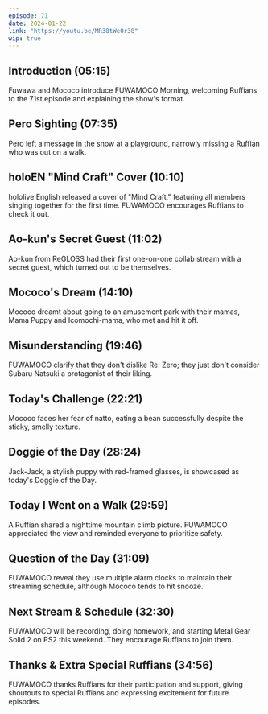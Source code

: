 ```yaml
---
episode: 71
date: 2024-01-22
link: "https://youtu.be/MR38tWe0r38"
wip: true
---
```


## Introduction (05:15)

Fuwawa and Mococo introduce FUWAMOCO Morning, welcoming Ruffians to the 71st episode and explaining the show's format.

## Pero Sighting (07:35)

Pero left a message in the snow at a playground, narrowly missing a Ruffian who was out on a walk.

## holoEN "Mind Craft" Cover (10:10)

hololive English released a cover of "Mind Craft," featuring all members singing together for the first time. FUWAMOCO encourages Ruffians to check it out.

## Ao-kun's Secret Guest (11:02)

Ao-kun from ReGLOSS had their first one-on-one collab stream with a secret guest, which turned out to be themselves.

## Mococo's Dream (14:10)

Mococo dreamt about going to an amusement park with their mamas, Mama Puppy and Icomochi-mama, who met and hit it off.

## Misunderstanding (19:46)

FUWAMOCO clarify that they don't dislike Re: Zero; they just don't consider Subaru Natsuki a protagonist of their liking.

## Today's Challenge (22:21)

Mococo faces her fear of natto, eating a bean successfully despite the sticky, smelly texture.

## Doggie of the Day (28:24)

Jack-Jack, a stylish puppy with red-framed glasses, is showcased as today's Doggie of the Day.

## Today I Went on a Walk (29:59)

A Ruffian shared a nighttime mountain climb picture. FUWAMOCO appreciated the view and reminded everyone to prioritize safety.

## Question of the Day (31:09)

FUWAMOCO reveal they use multiple alarm clocks to maintain their streaming schedule, although Mococo tends to hit snooze.

## Next Stream & Schedule (32:30)

FUWAMOCO will be recording, doing homework, and starting Metal Gear Solid 2 on PS2 this weekend. They encourage Ruffians to join them.

## Thanks & Extra Special Ruffians (34:56)

FUWAMOCO thanks Ruffians for their participation and support, giving shoutouts to special Ruffians and expressing excitement for future episodes.
